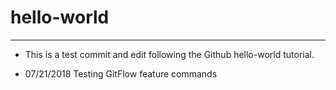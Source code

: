 # hello-world
*************

- This is a test commit and edit following the Github hello-world tutorial.

- 07/21/2018 Testing GitFlow feature commands

